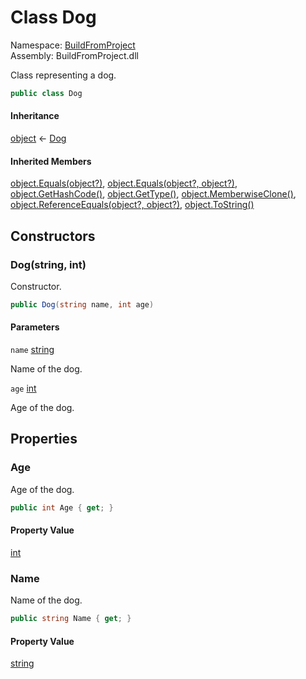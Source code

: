 ﻿# <a id="BuildFromProject_Dog"></a> Class Dog

Namespace: [BuildFromProject](BuildFromProject.md)  
Assembly: BuildFromProject.dll  

Class representing a dog.

```csharp
public class Dog
```

#### Inheritance

[object](https://learn.microsoft.com/dotnet/api/system.object) ← 
[Dog](BuildFromProject.Dog.md)

#### Inherited Members

[object.Equals\(object?\)](https://learn.microsoft.com/dotnet/api/system.object.equals\#system\-object\-equals\(system\-object\)), 
[object.Equals\(object?, object?\)](https://learn.microsoft.com/dotnet/api/system.object.equals\#system\-object\-equals\(system\-object\-system\-object\)), 
[object.GetHashCode\(\)](https://learn.microsoft.com/dotnet/api/system.object.gethashcode), 
[object.GetType\(\)](https://learn.microsoft.com/dotnet/api/system.object.gettype), 
[object.MemberwiseClone\(\)](https://learn.microsoft.com/dotnet/api/system.object.memberwiseclone), 
[object.ReferenceEquals\(object?, object?\)](https://learn.microsoft.com/dotnet/api/system.object.referenceequals), 
[object.ToString\(\)](https://learn.microsoft.com/dotnet/api/system.object.tostring)

## Constructors

### <a id="BuildFromProject_Dog__ctor_System_String_System_Int32_"></a> Dog\(string, int\)

Constructor.

```csharp
public Dog(string name, int age)
```

#### Parameters

`name` [string](https://learn.microsoft.com/dotnet/api/system.string)

Name of the dog.

`age` [int](https://learn.microsoft.com/dotnet/api/system.int32)

Age of the dog.

## Properties

### <a id="BuildFromProject_Dog_Age"></a> Age

Age of the dog.

```csharp
public int Age { get; }
```

#### Property Value

 [int](https://learn.microsoft.com/dotnet/api/system.int32)

### <a id="BuildFromProject_Dog_Name"></a> Name

Name of the dog.

```csharp
public string Name { get; }
```

#### Property Value

 [string](https://learn.microsoft.com/dotnet/api/system.string)

